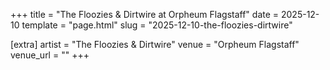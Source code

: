 +++
title = "The Floozies & Dirtwire at Orpheum Flagstaff"
date = 2025-12-10
template = "page.html"
slug = "2025-12-10-the-floozies-dirtwire"

[extra]
artist = "The Floozies & Dirtwire"
venue = "Orpheum Flagstaff"
venue_url = ""
+++
